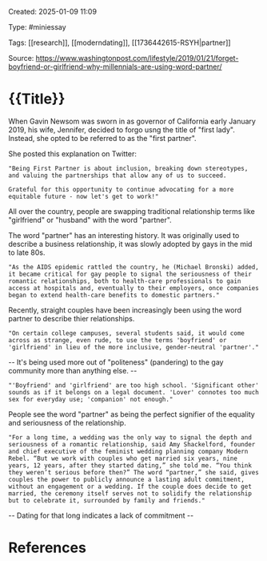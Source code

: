 Created: 2025-01-09 11:09

Type: #miniessay 

Tags: [[research]], [[moderndating]], [[1736442615-RSYH|partner]]

Source: https://www.washingtonpost.com/lifestyle/2019/01/21/forget-boyfriend-or-girlfriend-why-millennials-are-using-word-partner/

# {{Title}}

When Gavin Newsom was sworn in as governor of California early January 2019, his wife, Jennifer, decided to forgo usng the title of "first lady". Instead, she opted to be referred to as the "first partner".

She posted this explanation on Twitter:

    "Being First Partner is about inclusion, breaking down stereotypes, and valuing the partnerships that allow any of us to succeed.

    Grateful for this opportunity to continue advocating for a more equitable future - now let's get to work!"

All over the country, people are swapping traditional relationship terms like "girlfriend" or "husband" with the word "partner".

The word "partner" has an interesting history. It was originally used to describe a business relationship, it was slowly adopted by gays in the mid to late 80s.

    "As the AIDS epidemic rattled the country, he (Michael Bronski) added, it became critical for gay people to signal the seriousness of their romantic relationships, both to health-care professionals to gain access at hospitals and, eventually to their employers, once companies began to extend health-care benefits to domestic partners."

Recently, straight couples have been increasingly been using the word partner to describe thier relationships.

    "On certain college campuses, several students said, it would come across as strange, even rude, to use the terms 'boyfriend' or 'girlfriend' in lieu of the more inclusive, gender-neutral 'partner'."

-- It's being used more out of "politeness" (pandering) to the gay community more than anything else. --

    "'Boyfriend' and 'girlfriend' are too high school. 'Significant other' sounds as if it belongs on a legal document. 'Lover' connotes too much sex for everyday use; 'companion' not enough."

People see the word "partner" as being the perfect signifier of the equality and seriousness of the relationship.

    "For a long time, a wedding was the only way to signal the depth and seriousness of a romantic relationship, said Amy Shackelford, founder and chief executive of the feminist wedding planning company Modern Rebel. “But we work with couples who get married six years, nine years, 12 years, after they started dating,” she told me. “You think they weren’t serious before then?” The word “partner,” she said, gives couples the power to publicly announce a lasting adult commitment, without an engagement or a wedding. If the couple does decide to get married, the ceremony itself serves not to solidify the relationship but to celebrate it, surrounded by family and friends."

-- Dating for that long indicates a lack of commitment --



# References

